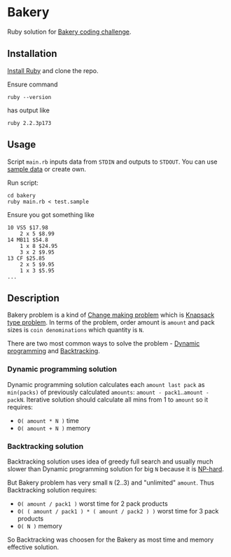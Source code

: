 # Bakery
Ruby solution for [Bakery coding challenge](Codingchallenge.pdf).

## Installation

[Install Ruby](https://www.ruby-lang.org/en/documentation/installation/) and
clone the repo.

Ensure command
```console
ruby --version
```
has output like
```console
ruby 2.2.3p173
```

## Usage

Script `main.rb` inputs data from `STDIN` and outputs to `STDOUT`. You can use
[sample data](test.sample) or create own.

Run script:
```console
cd bakery
ruby main.rb < test.sample
```

Ensure you got something like
```console
10 VS5 $17.98
    2 x 5 $8.99
14 MB11 $54.8
    1 x 8 $24.95
    3 x 2 $9.95
13 CF $25.85
    2 x 5 $9.95
    1 x 3 $5.95
...
```

## Description

Bakery problem is a kind of
[Change making problem](https://en.wikipedia.org/wiki/Change-making_problem)
which is [Knapsack type problem](https://en.wikipedia.org/wiki/Knapsack_problem).
In terms of the problem, order amount is `amount` and pack sizes is
`coin denominations` which quantity is `N`.

There are two most common ways to solve the problem -
[Dynamic programming](https://en.wikipedia.org/wiki/Dynamic_programming) and
[Backtracking](https://en.wikipedia.org/wiki/Backtracking).

### Dynamic programming solution

Dynamic programming solution calculates each `amount last pack` as `min(packs)`
of previously calculated `amounts`: `amount - pack1`..`amount - packN`.
Iterative solution should calculate all mins from 1 to `amount` so it requires:
* `O( amount * N )` time
* `O( amount + N )` memory

### Backtracking solution

Backtracking solution uses idea of greedy full search and usually much slower
than Dynamic programming solution for big `N` because it is
[NP-hard](https://en.wikipedia.org/wiki/NP-hardness).

But Bakery problem has very small `N` (2..3) and "unlimited" `amount`. Thus
Backtracking solution requires:
* `O( amount / pack1 )` worst time for 2 pack products
* `O( ( amount / pack1 ) * ( amount / pack2 ) )` worst time for 3 pack products
* `O( N )` memory

So Backtracking was choosen for the Bakery as most time and memory effective
solution.
